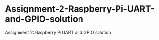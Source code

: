 # Assignment-2-Raspberry-Pi-UART-and-GPIO-solution
Assignment 2: Raspberry Pi UART and GPIO solution
